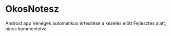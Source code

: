 # OkosNotesz
Android app
Venégek automatikus értesítése a kezelés előtt
Fejlesztés alatt, nincs kommentelve.
